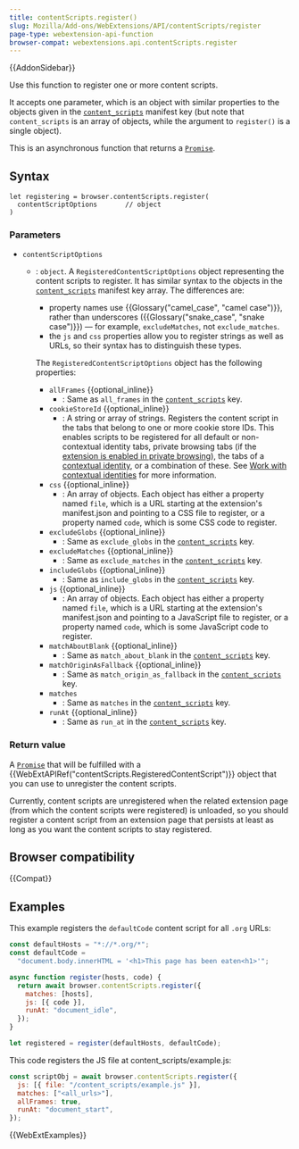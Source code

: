 ```yaml
---
title: contentScripts.register()
slug: Mozilla/Add-ons/WebExtensions/API/contentScripts/register
page-type: webextension-api-function
browser-compat: webextensions.api.contentScripts.register
---
```


{{AddonSidebar}}

Use this function to register one or more content scripts.

It accepts one parameter, which is an object with similar properties to the objects given in the [`content_scripts`](/en-US/docs/Mozilla/Add-ons/WebExtensions/manifest.json/content_scripts) manifest key (but note that `content_scripts` is an array of objects, while the argument to `register()` is a single object).

This is an asynchronous function that returns a [`Promise`](/en-US/docs/Web/JavaScript/Reference/Global_Objects/Promise).

## Syntax

```js-nolint
let registering = browser.contentScripts.register(
  contentScriptOptions       // object
)
```

### Parameters

- `contentScriptOptions`

  - : `object`. A `RegisteredContentScriptOptions` object representing the content scripts to register. It has similar syntax to the objects in the [`content_scripts`](/en-US/docs/Mozilla/Add-ons/WebExtensions/manifest.json/content_scripts) manifest key array. The differences are:

    - property names use {{Glossary("camel_case", "camel case")}}, rather than underscores ({{Glossary("snake_case", "snake case")}}) — for example, `excludeMatches`, not `exclude_matches`.
    - the `js` and `css` properties allow you to register strings as well as URLs, so their syntax has to distinguish these types.

    The `RegisteredContentScriptOptions` object has the following properties:

    - `allFrames` {{optional_inline}}
      - : Same as `all_frames` in the [`content_scripts`](/en-US/docs/Mozilla/Add-ons/WebExtensions/manifest.json/content_scripts) key.
    - `cookieStoreId` {{optional_inline}}
      - : A string or array of strings. Registers the content script in the tabs that belong to one or more cookie store IDs. This enables scripts to be registered for all default or non-contextual identity tabs, private browsing tabs (if the [extension is enabled in private browsing](https://support.mozilla.org/en-US/kb/extensions-private-browsing)), the tabs of a [contextual identity](/en-US/docs/Mozilla/Add-ons/WebExtensions/Work_with_contextual_identities), or a combination of these. See [Work with contextual identities](/en-US/docs/Mozilla/Add-ons/WebExtensions/Work_with_contextual_identities) for more information.
    - `css` {{optional_inline}}
      - : An array of objects. Each object has either a property named `file`, which is a URL starting at the extension's manifest.json and pointing to a CSS file to register, or a property named `code`, which is some CSS code to register.
    - `excludeGlobs` {{optional_inline}}
      - : Same as `exclude_globs` in the [`content_scripts`](/en-US/docs/Mozilla/Add-ons/WebExtensions/manifest.json/content_scripts) key.
    - `excludeMatches` {{optional_inline}}
      - : Same as `exclude_matches` in the [`content_scripts`](/en-US/docs/Mozilla/Add-ons/WebExtensions/manifest.json/content_scripts) key.
    - `includeGlobs` {{optional_inline}}
      - : Same as `include_globs` in the [`content_scripts`](/en-US/docs/Mozilla/Add-ons/WebExtensions/manifest.json/content_scripts) key.
    - `js` {{optional_inline}}
      - : An array of objects. Each object has either a property named `file`, which is a URL starting at the extension's manifest.json and pointing to a JavaScript file to register, or a property named `code`, which is some JavaScript code to register.
    - `matchAboutBlank` {{optional_inline}}
      - : Same as `match_about_blank` in the [`content_scripts`](/en-US/docs/Mozilla/Add-ons/WebExtensions/manifest.json/content_scripts#match_about_blank) key.
    - `matchOriginAsFallback` {{optional_inline}}
      - : Same as `match_origin_as_fallback` in the [`content_scripts`](/en-US/docs/Mozilla/Add-ons/WebExtensions/manifest.json/content_scripts#match_origin_as_fallback) key.
    - `matches`
      - : Same as `matches` in the [`content_scripts`](/en-US/docs/Mozilla/Add-ons/WebExtensions/manifest.json/content_scripts) key.
    - `runAt` {{optional_inline}}
      - : Same as `run_at` in the [`content_scripts`](/en-US/docs/Mozilla/Add-ons/WebExtensions/manifest.json/content_scripts) key.

### Return value

A [`Promise`](/en-US/docs/Web/JavaScript/Reference/Global_Objects/Promise) that will be fulfilled with a {{WebExtAPIRef("contentScripts.RegisteredContentScript")}} object that you can use to unregister the content scripts.

Currently, content scripts are unregistered when the related extension page (from which the content scripts were registered) is unloaded, so you should register a content script from an extension page that persists at least as long as you want the content scripts to stay registered.

## Browser compatibility

{{Compat}}

## Examples

This example registers the `defaultCode` content script for all `.org` URLs:

```js
const defaultHosts = "*://*.org/*";
const defaultCode =
  "document.body.innerHTML = '<h1>This page has been eaten<h1>'";

async function register(hosts, code) {
  return await browser.contentScripts.register({
    matches: [hosts],
    js: [{ code }],
    runAt: "document_idle",
  });
}

let registered = register(defaultHosts, defaultCode);
```

This code registers the JS file at content_scripts/example.js:

```js
const scriptObj = await browser.contentScripts.register({
  js: [{ file: "/content_scripts/example.js" }],
  matches: ["<all_urls>"],
  allFrames: true,
  runAt: "document_start",
});
```

{{WebExtExamples}}
